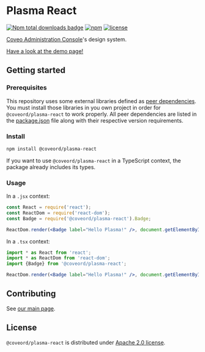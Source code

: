 # Plasma React

[![Npm total downloads badge](https://img.shields.io/npm/dt/@coveord/plasma-react.svg?style=flat-square)](https://www.npmjs.com/package/@coveord/plasma-react)
[![npm](https://img.shields.io/npm/v/@coveord/plasma-react.svg?maxAge=2592000&style=flat-square)](https://www.npmjs.com/package/@coveord/plasma-react)
[![license](https://img.shields.io/hexpm/l/plug.svg?style=flat-square)](LICENSE)

[Coveo Administration Console](https://platform.cloud.coveo.com/admin/)'s design system.

[Have a look at the demo page!](https://vapor.coveo.com/)

## Getting started

### Prerequisites

This repository uses some external libraries defined as [peer dependencies](https://devdocs.io/npm/files/package.json#peerdependencies). You must install those libraries in you own project in order for `@coveord/plasma-react` to work properly. All peer dependencies are listed in the [package.json](https://github.com/coveo/plasma/blob/master/packages/react/package.json) file along with their respective version requirements.

### Install

```bash
npm install @coveord/plasma-react
```

If you want to use `@coveord/plasma-react` in a TypeScript context, the package already includes its types.

### Usage

In a `.jsx` context:

```jsx
const React = require('react');
const ReactDom = require('react-dom');
const Badge = require('@coveord/plasma-react').Badge;

ReactDom.render(<Badge label="Hello Plasma!" />, document.getElementById('SomewhereInYourApp'));
```

In a `.tsx` context:

```jsx
import * as React from 'react';
import * as ReactDom from 'react-dom';
import {Badge} from '@coveord/plasma-react';

ReactDom.render(<Badge label="Hello Plasma!" />, document.getElementById('SomewhereInYourApp'));
```

## Contributing

See [our main page](https://github.com/coveo/plasma#plasma).

## License

`@coveord/plasma-react` is distributed under [Apache 2.0 license](../../LICENSE).

